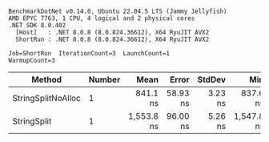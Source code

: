 ```

BenchmarkDotNet v0.14.0, Ubuntu 22.04.5 LTS (Jammy Jellyfish)
AMD EPYC 7763, 1 CPU, 4 logical and 2 physical cores
.NET SDK 8.0.402
  [Host]   : .NET 8.0.8 (8.0.824.36612), X64 RyuJIT AVX2
  ShortRun : .NET 8.0.8 (8.0.824.36612), X64 RyuJIT AVX2

Job=ShortRun  IterationCount=3  LaunchCount=1  
WarmupCount=3  

```
| Method             | Number | Mean       | Error    | StdDev  | Min        | Max        | Gen0   | Allocated |
|------------------- |------- |-----------:|---------:|--------:|-----------:|-----------:|-------:|----------:|
| StringSplitNoAlloc | 1      |   841.1 ns | 58.93 ns | 3.23 ns |   837.6 ns |   843.9 ns |      - |         - |
| StringSplit        | 1      | 1,553.8 ns | 96.00 ns | 5.26 ns | 1,547.8 ns | 1,557.7 ns | 0.0381 |    3208 B |

